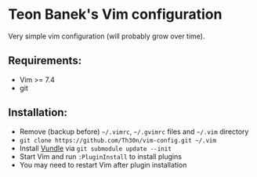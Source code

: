 # Teon Banek's Vim configuration

Very simple vim configuration (will probably grow over time).

Requirements:
-------------

* Vim  >= 7.4
* git

Installation:
-------------

* Remove (backup before) `~/.vimrc`, `~/.gvimrc` files and `~/.vim` directory
* `git clone https://github.com/Th30n/vim-config.git ~/.vim`
* Install [Vundle](https://github.com/gmarik/Vundle.vim) via
  `git submodule update --init`
* Start Vim and run `:PluginInstall` to install plugins
* You may need to restart Vim after plugin installation
